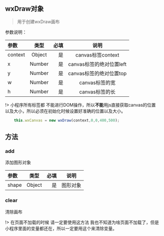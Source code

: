 ## wxDraw对象
> 用于创建wxDraw画布

参数说明：

| 参数  | 类型   | 必填   | 说明   |
| :--- | :----: | ----: |:---:  |
| context		| Object |  是   |canvas标签context|
| x		| Number |  是   |canvas标签的绝对位置left|
| y    | Number |  是   |canvas标签的绝对位置top|
| w    | Number |  是   |canvas标签的宽|
| h    | Number |  是   |canvas标签的长|

!>  小程序所有标签都 不能进行DOM操作，所以**不能**用js直接获取canvas的位置以及大小，所以必须在初始化时候设置好准确的位置以及大小。


```js
    this.wxCanvas = new wxDraw(context,0,0,400,500);
```


## 方法


### add
添加图形对象

| 参数  | 类型   | 必填   | 说明   |
| :--- | :----: | ----: |:---:  |
|shape		| Object |  是   |图形对象|

### clear
清除画布

!> 在页面不加载的时候 请一定要使用这方法 我也不知道为啥页面不加载了，但是小程序里面的变量都还在，所以一定要用这个来清除变量。